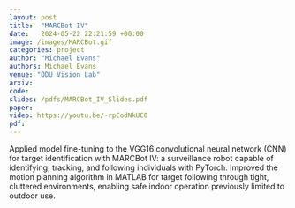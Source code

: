 ```yaml
---
layout: post
title:  "MARCBot IV"
date:   2024-05-22 22:21:59 +00:00
image: /images/MARCBot.gif
categories: project
author: "Michael Evans"
authors: Michael Evans
venue: "ODU Vision Lab"
arxiv:
code:
slides: /pdfs/MARCBot_IV_Slides.pdf
paper:
video: https://youtu.be/-rpCodNkUC0
pdf:
---
```

Applied model fine-tuning to the VGG16 convolutional neural network (CNN) for target identification with MARCBot IV: a surveillance robot capable of identifying, tracking, and following individuals with PyTorch. Improved the motion planning algorithm in MATLAB for target following through tight, cluttered environments, enabling safe indoor operation previously limited to outdoor use.
